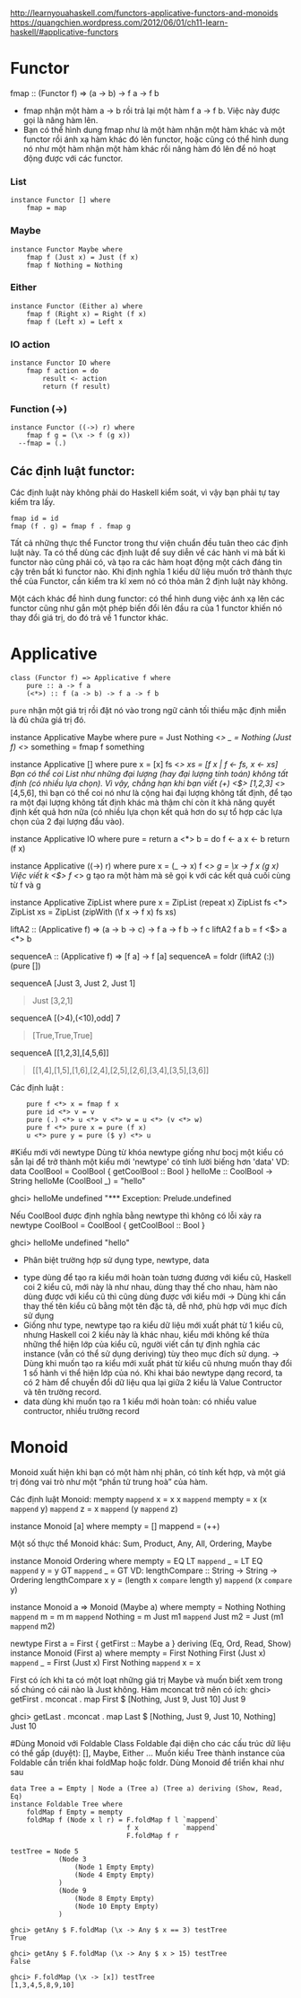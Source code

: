 http://learnyouahaskell.com/functors-applicative-functors-and-monoids
https://quangchien.wordpress.com/2012/06/01/ch11-learn-haskell/#applicative-functors


# Functor #
fmap :: (Functor f) => (a -> b) -> f a -> f b
- fmap nhận một hàm a -> b rồi trả lại một hàm f a -> f b. Việc này được gọi là nâng hàm lên. 
- Bạn có thể hình dung fmap như là một hàm nhận một hàm khác và một functor rồi ánh xạ hàm khác đó lên functor, hoặc cũng có thể hình dung nó như một hàm nhận một hàm khác rồi nâng hàm đó lên để nó hoạt động được với các functor. 

### List ###
```
instance Functor [] where
    fmap = map
```
### Maybe ###
```
instance Functor Maybe where
    fmap f (Just x) = Just (f x)
    fmap f Nothing = Nothing
```
### Either ###
```
instance Functor (Either a) where
    fmap f (Right x) = Right (f x)
    fmap f (Left x) = Left x
```
### IO action ###
```
instance Functor IO where
    fmap f action = do
        result <- action
        return (f result)
```
### Function (->) ###
```
instance Functor ((->) r) where
    fmap f g = (\x -> f (g x))
  --fmap = (.)
```

## Các định luật functor: ##
Các định luật này không phải do Haskell kiểm soát, vì vậy bạn phải tự tay kiểm tra lấy.
```
fmap id = id 
fmap (f . g) = fmap f . fmap g
```
Tất cả những thực thể Functor trong thư viện chuẩn đều tuân theo các định luật này. Ta có thể dùng các định luật để suy diễn về các hành vi mà bất kì functor nào cũng phải có, và tạo ra các hàm hoạt động một cách đáng tin cậy trên bất kì functor nào.
Khi định nghĩa 1 kiểu dữ liệu muốn trở thành thực thể của Functor, cần kiểm tra kĩ xem nó có thỏa mãn 2 định luật này không.

Một cách khác để hình dung functor: có thể hình dung việc ánh xạ lên các functor cũng như gắn một phép biến đổi lên đầu ra của 1 functor khiến nó thay đổi giá trị, do đó trả về 1 functor khác.


# Applicative #
```
class (Functor f) => Applicative f where
    pure :: a -> f a
    (<*>) :: f (a -> b) -> f a -> f b
```
`pure` nhận một giá trị rồi đặt nó vào trong ngữ cảnh tối thiểu mặc định miễn là đủ chứa giá trị đó.

instance Applicative Maybe where
    pure = Just
    Nothing <*> _ = Nothing
    (Just f) <*> something = fmap f something
    
instance Applicative [] where
    pure x = [x]
    fs <*> xs = [f x | f <- fs, x <- xs]
Bạn có thể coi List như những đại lượng (hay đại lượng tính toán) không tất định (có nhiều lựa chọn). Vì vậy, chẳng hạn khi bạn viết (+) <$> [1,2,3] <*> [4,5,6], thì bạn có thể coi nó như là cộng hai đại lượng không tất định, để tạo ra một đại lượng không tất định khác mà thậm chí còn ít khả năng quyết định kết quả hơn nữa (có nhiều lựa chọn kết quả hơn do sự tổ hợp các lựa chọn của 2 đại lượng đầu vào).

instance Applicative IO where
    pure = return
    a <*> b = do
        f <- a
        x <- b
        return (f x)
        
instance Applicative ((->) r) where
    pure x = (\_ -> x)
    f <*> g = \x -> f x (g x)
Việc viết k <$> f <*> g tạo ra một hàm mà sẽ gọi k với các kết quả cuối cùng từ f và g    

instance Applicative ZipList where
    pure x = ZipList (repeat x)
    ZipList fs <*> ZipList xs = ZipList (zipWith (\f x -> f x) fs xs)
    

liftA2 :: (Applicative f) => (a -> b -> c) -> f a -> f b -> f c
liftA2 f a b = f <$> a <*> b

sequenceA :: (Applicative f) => [f a] -> f [a]
sequenceA = foldr (liftA2 (:)) (pure [])

sequenceA [Just 3, Just 2, Just 1]
> Just [3,2,1]

sequenceA [(>4),(<10),odd] 7
> [True,True,True]

sequenceA [[1,2,3],[4,5,6]]
> [[1,4],[1,5],[1,6],[2,4],[2,5],[2,6],[3,4],[3,5],[3,6]]

Các định luật :
```
	pure f <*> x = fmap f x
	pure id <*> v = v
	pure (.) <*> u <*> v <*> w = u <*> (v <*> w)
	pure f <*> pure x = pure (f x)
	u <*> pure y = pure ($ y) <*> u
```

#Kiểu mới với newtype
Dùng từ khóa newtype giống như bocj một kiểu có sẵn lại để trở thành một kiểu mới
'newtype' có tính lười biếng hơn 'data'
VD:
data CoolBool = CoolBool { getCoolBool :: Bool }
helloMe :: CoolBool -> String
helloMe (CoolBool _) = "hello"

ghci> helloMe undefined
"*** Exception: Prelude.undefined

Nếu CoolBool được định nghĩa bằng newtype thì không có lỗi xảy ra
newtype CoolBool = CoolBool { getCoolBool :: Bool }

ghci> helloMe undefined
"hello"

- Phân biệt trường hợp sử dụng type, newtype, data
+ type dùng để tạo ra kiểu mới hoàn toàn tương đương với kiểu cũ, Haskell coi 2 kiểu cũ, mới này là như nhau, dùng thay thế cho nhau, hàm nào dùng được với kiểu cũ thì cũng dùng được với kiểu mới -> Dùng khi cần thay thế tên kiểu cũ bằng một tên đặc tả, dễ nhớ, phù hợp với mục đích sử dụng
+ Giống như type, newtype tạo ra kiểu dữ liệu mới xuất phát từ 1 kiểu cũ, nhưng Haskell coi 2 kiểu này là khác nhau, kiểu mới không kế thừa những thể hiện lớp của kiểu cũ, người viết cần tự định nghĩa các instance (vẫn có thể sử dụng deriving) tùy theo mục đích sử dụng. -> Dùng khi muốn tạo ra kiểu mới xuất phát từ kiểu cũ nhưng muốn thay đổi 1 số hành vi thể hiện lớp của nó. Khi khai báo newtype dạng record, ta có 2 hàm để chuyển đổi dữ liệu qua lại giữa 2 kiểu là Value Contructor và tên trường record.
+ data dùng khi muốn tạo ra 1 kiểu mới hoàn toàn: có nhiều value contructor, nhiều trường record 

# Monoid
Monoid xuất hiện khi bạn có một hàm nhị phân, có tính kết hợp, và một giá trị đóng vai trò như một “phần tử trung hoà” của hàm.

Các định luật Monoid:
mempty `mappend` x = x
x `mappend` mempty = x
(x `mappend` y) `mappend` z = x `mappend` (y `mappend` z)

instance Monoid [a] where
    mempty = []
    mappend = (++)
    
Một số thực thể Monoid khác: Sum, Product, Any, All, Ordering, Maybe

instance Monoid Ordering where
    mempty = EQ
    LT `mappend` _ = LT
    EQ `mappend` y = y
    GT `mappend` _ = GT
VD:
lengthCompare :: String -> String -> Ordering
lengthCompare x y = (length x `compare` length y) `mappend`
                    (x `compare` y)

instance Monoid a => Monoid (Maybe a) where
    mempty = Nothing
    Nothing `mappend` m = m
    m `mappend` Nothing = m
    Just m1 `mappend` Just m2 = Just (m1 `mappend` m2)
    
newtype First a = First { getFirst :: Maybe a }
    deriving (Eq, Ord, Read, Show)
instance Monoid (First a) where
    mempty = First Nothing
    First (Just x) `mappend` _ = First (Just x)
    First Nothing `mappend` x = x

First có ích khi ta có một loạt những giá trị Maybe và muốn biết xem trong số chúng có cái nào là Just không. Hàm mconcat trở nên có ích:
ghci> getFirst . mconcat . map First $ [Nothing, Just 9, Just 10]
Just 9

ghci> getLast . mconcat . map Last $ [Nothing, Just 9, Just 10, Nothing]
Just 10

#Dùng Monoid với Foldable
Class Foldable đại diện cho các cấu trúc dữ liệu có thể gấp (duyệt): [], Maybe, Either ...
Muốn kiểu Tree thành instance của Foldable cần triển khai foldMap hoặc foldr. Dùng Monoid để triển khai như sau
```
data Tree a = Empty | Node a (Tree a) (Tree a) deriving (Show, Read, Eq)
instance Foldable Tree where
    foldMap f Empty = mempty
    foldMap f (Node x l r) = F.foldMap f l `mappend`
                             f x           `mappend`
                             F.foldMap f r

testTree = Node 5
            (Node 3
                (Node 1 Empty Empty)
                (Node 4 Empty Empty)
            )
            (Node 9
                (Node 8 Empty Empty)
                (Node 10 Empty Empty)
            )
            
ghci> getAny $ F.foldMap (\x -> Any $ x == 3) testTree
True

ghci> getAny $ F.foldMap (\x -> Any $ x > 15) testTree
False

ghci> F.foldMap (\x -> [x]) testTree
[1,3,4,5,8,9,10]
```
